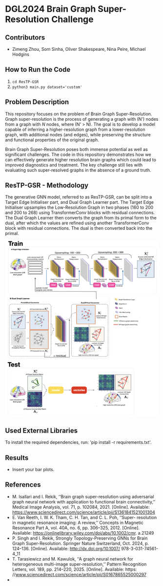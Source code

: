 # DGL2024 Brain Graph Super-Resolution Challenge

## Contributors

- Zimeng Zhou, Som Sinha, Oliver Shakespeare, Nina Peire, Michael Hodgins

## How to Run the Code
1. `cd ResTP-GSR`
2. `python3 main.py dataset='custom'`

## Problem Description
<!-- A short description of the problem you are solving. Why is the brain graph super-resolution an ineresting problem to solve? -->
This repository focuses on the problem of Brain Graph Super-Resolution. Graph super-resolution is the process of generating a graph with \(N'\) nodes from a graph with $N$ nodes, where \(N' > N\). The goal is to develop a model capable of inferring a higher-resolution graph from a lower-resolution graph, with additional nodes (and edges), while preserving the structure and functional properties of the original graph.

Brain Graph Super-Resolution poses both immense potential as well as significant challenges.
The code in this repository demonstrates how we can effectively generate higher resolution brain graphs which could lead to improved diagnostics and treatment. The key challenge still lies with evaluating such super-resolved graphs in the absence of a ground truth.

## ResTP-GSR - Methodology
<!-- - Summarize in a few sentences the building blocks of your generative GNN model.
- Figure of your model. -->
The generative GNN model, referred to as ResTP-GSR, can be split into a Target Edge Initialiser part, and Dual Graph Learner part.
The Target Edge Initialiser upsamples the Low-Resolution Graph in two phases (160 to 200 and 200 to 268) using TransformerConv blocks with residual connections.
The Dual Graph Learner then converts the graph from its primal form to the dual, after which the values are refined using another TransformerConv block with residual connections.
The dual is then converted back into the primal.

![Model Figure](model_figure.png)

## Used External Libraries

To install the required dependencies, run: 'pip install -r requirements.txt'.

## Results

- Insert your bar plots.

## References

- M. Isallari and I. Rekik, ‘‘Brain graph super-resolution using adversarial
graph neural network with application to functional brain connectivity,’’
Medical Image Analysis, vol. 71, p. 102084, 2021. [Online]. Available:
https://www.sciencedirect.com/science/article/pii/S1361841521001304
- E. Van Reeth, I. W. K. Tham, C. H. Tan, and C. L. Poh, ‘‘Super-
resolution in magnetic resonance imaging: A review,’’ Concepts in
Magnetic Resonance Part A, vol. 40A, no. 6, pp. 306–325, 2012.
[Online]. Available: https://onlinelibrary.wiley.com/doi/abs/10.1002/cmr.
a.21249
- P. Singh and I. Rekik, Strongly Topology-Preserving GNNs for
Brain Graph Super-Resolution. Springer Nature Switzerland, Oct.
2024, p. 124–136. [Online]. Available: http://dx.doi.org/10.1007/
978-3-031-74561-4_11
- T. Tarasiewicz and M. Kawulok, ‘‘A graph neural network for
heterogeneous multi-image super-resolution,’’ Pattern Recognition
Letters, vol. 189, pp. 214–220, 2025. [Online]. Available: https:
//www.sciencedirect.com/science/article/pii/S0167865525000297
- 